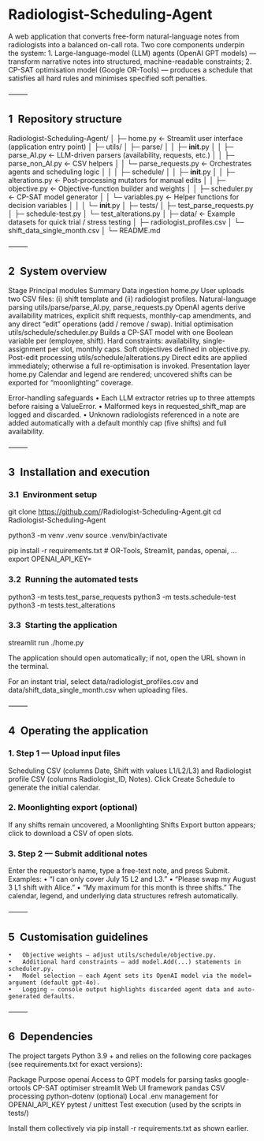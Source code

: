 # Radiologist-Scheduling-Agent

A web application that converts free-form natural-language notes from radiologists into a balanced on-call rota.
Two core components underpin the system:
	1.	Large-language-model (LLM) agents (OpenAI GPT models) — transform narrative notes into structured, machine-readable constraints;
	2.	CP-SAT optimisation model (Google OR-Tools) — produces a schedule that satisfies all hard rules and minimises specified soft penalties.

⸻

## 1 Repository structure

Radiologist-Scheduling-Agent/
│
├─ home.py                          ← Streamlit user interface (application entry point)
│
├─ utils/
│   ├─ parse/
│   │   ├─ __init__.py
│   │   ├─ parse_AI.py              ← LLM-driven parsers (availability, requests, etc.)
│   │   ├─ parse_non_AI.py          ← CSV helpers
│   │   └─ parse_requests.py        ← Orchestrates agents and scheduling logic
│   │
│   ├─ schedule/
│   │   ├─ __init__.py
│   │   ├─ alterations.py           ← Post-processing mutators for manual edits
│   │   ├─ objective.py             ← Objective-function builder and weights
│   │   ├─ scheduler.py             ← CP-SAT model generator
│   │   └─ variables.py             ← Helper functions for decision variables
│   │
│   └─ __init__.py
│
├─ tests/
│   ├─ test_parse_requests.py
│   ├─ schedule-test.py
│   └─ test_alterations.py
│
├─ data/                            ← Example datasets for quick trial / stress testing
│   ├─ radiologist_profiles.csv
│   └─ shift_data_single_month.csv
│
└─ README.md


⸻

## 2 System overview

Stage	Principal modules	Summary
Data ingestion	home.py	User uploads two CSV files: (i) shift template and (ii) radiologist profiles.
Natural-language parsing	utils/parse/parse_AI.py, parse_requests.py	OpenAI agents derive availability matrices, explicit shift requests, monthly-cap amendments, and any direct “edit” operations (add / remove / swap).
Initial optimisation	utils/schedule/scheduler.py	Builds a CP-SAT model with one Boolean variable per (employee, shift). Hard constraints: availability, single-assignment per slot, monthly caps. Soft objectives defined in objective.py.
Post-edit processing	utils/schedule/alterations.py	Direct edits are applied immediately; otherwise a full re-optimisation is invoked.
Presentation layer	home.py	Calendar and legend are rendered; uncovered shifts can be exported for “moonlighting” coverage.

Error-handling safeguards
	•	Each LLM extractor retries up to three attempts before raising a ValueError.
	•	Malformed keys in requested_shift_map are logged and discarded.
	•	Unknown radiologists referenced in a note are added automatically with a default monthly cap (five shifts) and full availability.

⸻

## 3 Installation and execution

### 3.1 Environment setup

git clone https://github.com/<your-user>/Radiologist-Scheduling-Agent.git
cd Radiologist-Scheduling-Agent

python3 -m venv .venv
source .venv/bin/activate

pip install -r requirements.txt      # OR-Tools, Streamlit, pandas, openai, …
export OPENAI_API_KEY=<your-key>

### 3.2 Running the automated tests

python3 -m tests.test_parse_requests
python3 -m tests.schedule-test
python3 -m tests.test_alterations

### 3.3 Starting the application

streamlit run ./home.py

The application should open automatically; if not, open the URL shown in the terminal.

For an instant trial, select data/radiologist_profiles.csv and data/shift_data_single_month.csv when uploading files.

⸻

## 4 Operating the application
### 1.	Step 1 — Upload input files
Scheduling CSV (columns Date, Shift with values L1/L2/L3) and Radiologist profile CSV (columns Radiologist_ID, Notes).
Click Create Schedule to generate the initial calendar.
### 2.	Moonlighting export (optional)
If any shifts remain uncovered, a Moonlighting Shifts Export button appears; click to download a CSV of open slots.
### 3.	Step 2 — Submit additional notes
Enter the requestor’s name, type a free-text note, and press Submit.
Examples:
	•	“I can only cover July 15 L2 and L3.”
	•	“Please swap my August 3 L1 shift with Alice.”
	•	“My maximum for this month is three shifts.”
The calendar, legend, and underlying data structures refresh automatically.

⸻

## 5 Customisation guidelines
	•	Objective weights — adjust utils/schedule/objective.py.
	•	Additional hard constraints — add model.Add(...) statements in scheduler.py.
	•	Model selection — each Agent sets its OpenAI model via the model= argument (default gpt-4o).
	•	Logging — console output highlights discarded agent data and auto-generated defaults.

⸻

## 6 Dependencies

The project targets Python 3.9 + and relies on the following core packages (see requirements.txt for exact versions):

Package	Purpose
openai	Access to GPT models for parsing tasks
google-ortools	CP-SAT optimiser
streamlit	Web UI framework
pandas	CSV processing
python-dotenv (optional)	Local .env management for OPENAI_API_KEY
pytest / unittest	Test execution (used by the scripts in tests/)

Install them collectively via pip install -r requirements.txt as shown earlier.
